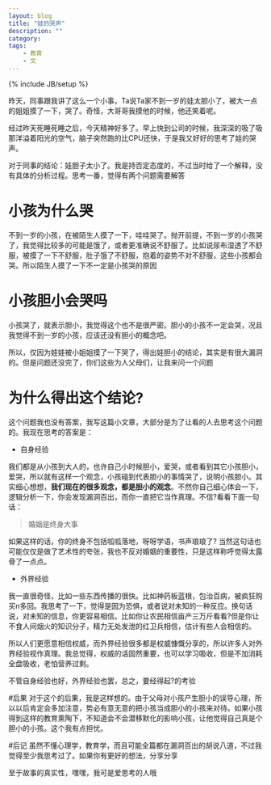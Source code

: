 ```yaml
---
layout: blog
title: "娃的哭声"
description: ""
category: 
tags: 
    - 教育
    - 文
---
```

{% include JB/setup %}

昨天，同事跟我讲了这么一个小事，Ta说Ta家不到一岁的娃太胆小了，被大一点的姐姐摸了一下，哭了。奇怪，大哥哥我摸他的时候，他还笑着呢。

经过昨天死睡死睡之后，今天精神好多了。早上快到公司的时候，我深深的吸了吸那洋溢着阳光的空气，脑子突然跑的比CPU还快，于是我又好好的思考了娃的哭声。

对于同事的结论：娃胆子太小了。我是持否定态度的，不过当时给了一个解释，没有具体的分析过程。思考一番，觉得有两个问题需要解答

# 小孩为什么哭
不到一岁的小孩，在被陌生人摸了一下，哇哇哭了。抛开前提，不到一岁的小孩哭了，我觉得比较多的可能是饿了，或者更准确说不舒服了。比如说尿布湿透了不舒服，被摸了一下不舒服，肚子饿了不舒服，抱着的姿势不对不舒服，这些小孩都会哭。所以陌生人摸了一下不一定是小孩哭的原因

# 小孩胆小会哭吗
小孩哭了，就表示胆小，我觉得这个也不是很严密。胆小的小孩不一定会哭，况且我觉得不到一岁的小孩，应该还没有胆小的概念吧。

所以，仅因为娃娃被小姐姐摸了一下哭了，得出娃胆小的结论，其实是有很大漏洞的。但是问题还没完了，你们这些为人父母们，让我来问一个问题

# 为什么得出这个结论?
这个问题我也没有答案，我写这篇小文章，大部分是为了让看的人去思考这个问题的。我现在思考的答案是：

* 自身经验

我们都是从小孩到大人的，也许自己小时候胆小，爱哭，或者看到其它小孩胆小，爱哭，所以就有这样一个观念，小孩碰到代表胆小的事情哭了，说明小孩胆小。其实细心想想，**我们现在的很多观念，都是胆小的观念**。不然你自己细心体会一下，逻辑分析一下，你会发现漏洞百出，而你一直把它当作真理。不信?看看下面一句话：

>婚姻是终身大事

如果这样的话，你的终身不包括呱呱落地，呀呀学语，书声琅琅了? 当然这句话也可能仅仅是做了艺术性的夸张，我也不反对婚姻的重要性，只是这样称呼觉得太露骨了一点点。

* 外界经验

我一直很奇怪，比如一些东西传播的很快。比如神药板蓝根，包治百病，被疯狂购买n多回。我思考了一下，觉得是因为恐惧，或者说对未知的一种反应。换句话说，对未知的信息，你更容易相信。比如你让农民相信亩产三万斤看看?但是你让不食人间烟火的知识分子，精力无处发泄的红卫兵相信，估计有些人会相信的。

所以人们更愿意相信权威，而外界经验很多都是权威慷慨分享的，所以许多人对外界经验视作真理。我总觉得，权威的话固然重要，也可以学习吸收，但是不加消耗全盘吸收，老怕营养过剩。

不管自身经验也好，外界经验也罢，总之，要经得起?的考验

#后果
对于这个的后果，我是这样想的。由于父母对小孩产生胆小的误导心理，所以以后肯定会多加注意，势必有意无意的把小孩当成胆小的小孩来对待。如果小孩得到这样的教育熏陶下，不知道会不会潜移默化的影响小孩，让他觉得自己真是个胆小的小孩。这个我有点担忧。

#后记
虽然不懂心理学，教育学，而且可能全篇都在漏洞百出的胡说八道，不过我觉得至少我思考过了。如果你有更好的想法，分享分享

至于故事的真实性，嘿嘿，我可是爱思考的人哦
